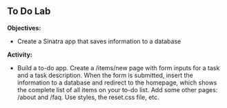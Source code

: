 ## To Do Lab

**Objectives:**

* Create a Sinatra app that saves information to a database

**Activity:**

* Build a to-do app. Create a /items/new page with form inputs for a task and a task description. When the form is submitted, insert the information to a database and redirect to the homepage, which shows the complete list of all items on your to-do list. Add some other pages: /about and /faq. Use styles, the reset.css file, etc.
